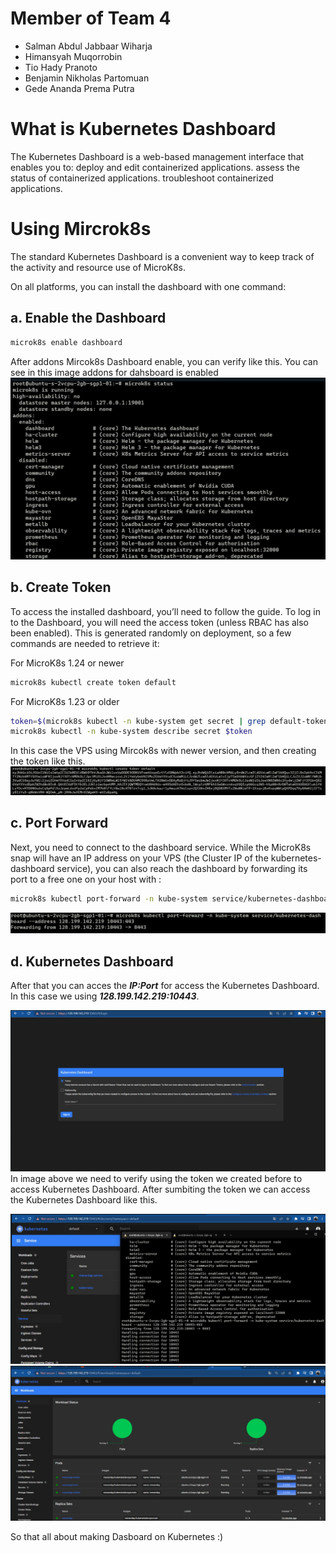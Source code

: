 # Member of Team 4
- Salman Abdul Jabbaar Wiharja
- Himansyah Muqorrobin
- Tio Hady Pranoto
- Benjamin Nikholas Partomuan
- Gede Ananda Prema Putra

# What is Kubernetes Dashboard
The Kubernetes Dashboard is a web-based management interface that enables you to: deploy and edit containerized applications. assess the status of containerized applications. troubleshoot containerized applications.

# Using Mircrok8s
The standard Kubernetes Dashboard is a convenient way to keep track of the
activity and resource use of MicroK8s.

On all platforms, you can install the dashboard with one command:

## a. Enable the Dashboard
```bash
microk8s enable dashboard
```
After addons Mircok8s Dashboard enable, you can verify like this. You can see in this image addons for dahsboard is enabled
![index_image_google](/images/d1.png) 

## b. Create Token
To access the installed dashboard, you’ll need to follow the guide. To log in to the Dashboard, you will need the access token (unless RBAC has
also been enabled). This is generated randomly on deployment, so a few commands
are needed to retrieve it:

For MicroK8s 1.24 or newer

```bash
microk8s kubectl create token default
```

For MicroK8s 1.23 or older

```bash
token=$(microk8s kubectl -n kube-system get secret | grep default-token | cut -d " " -f1)
microk8s kubectl -n kube-system describe secret $token
```
In this case the VPS using Mircok8s with newer version, and then creating the token like this.
![index_image_google](/images/d2.png) 

## c. Port Forward
Next, you need to connect to the dashboard service. While the MicroK8s snap will
have an IP address on your VPS (the Cluster IP of the kubernetes-dashboard service),
you can also reach the dashboard by forwarding its port to a free one on your host with :

```bash
microk8s kubectl port-forward -n kube-system service/kubernetes-dashboard --address <IP ADD> 10443:443
```
![index_image_google](/images/d3.png) 

## d. Kubernetes Dashboard 
After that you can acces the ***IP:Port*** for access the Kubernetes Dashboard. In this case we using ***128.199.142.219:10443***.

![index_image_google](/images/d4.png) 
In image above we need to verify using the token we created before to access Kubernetes Dashboard. After sumbiting the token we can access the Kubernetes Dashboard like this.

![index_image_google](/images/d5.png) 
![index_image_google](/images/d6.png) 

So that all about making Dasboard on Kubernetes :) 
